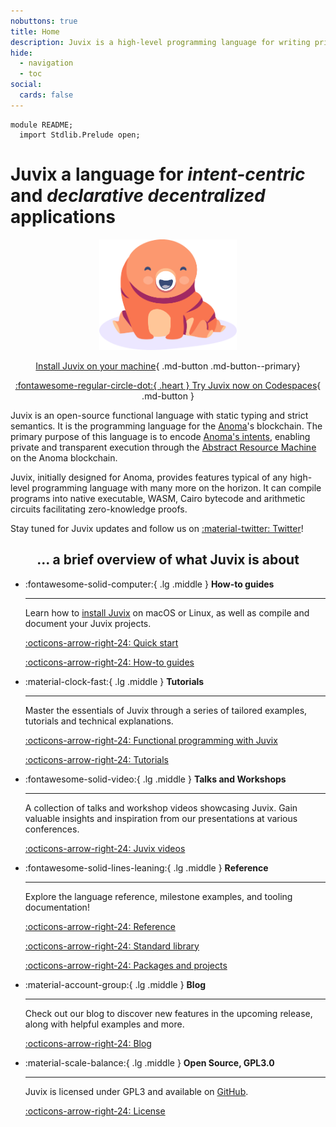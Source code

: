 ```yaml
---
nobuttons: true
title: Home
description: Juvix is a high-level programming language for writing privacy-preserving decentralised applications.
hide:
  - navigation
  - toc
social:
  cards: false
---
```


```juvix hide
module README;
  import Stdlib.Prelude open;
```


# **Juvix** a language for *intent-centric* and *declarative decentralized* applications

<div class="grid cards" markdown>

<div style="text-align:center" markdown>

<div style="text-align:center">
  <img src="assets/images/tara-smiling.svg" width="220" />
</div>

[Install Juvix on your machine](./howto/installing.md#shell-script){ .md-button .md-button--primary}

[:fontawesome-regular-circle-dot:{ .heart }  Try Juvix now on Codespaces](https://codespaces.new/anoma/applications-workshop?quickstart=1){ .md-button  }

</div>

<div markdown>

Juvix is an open-source functional language with static typing and
strict semantics. It is the programming language for the
[Anoma][anoma]'s blockchain. The primary purpose of this language is
to encode [Anoma's intents][anoma], enabling private and transparent
execution through the [Abstract Resource
Machine](https://art.anoma.net/list.html#paper-10498993) on the Anoma
blockchain.

Juvix, initially designed for Anoma, provides features typical of any
high-level programming language with many more on the horizon. It can
compile programs into native executable, WASM, Cairo bytecode and
arithmetic circuits facilitating zero-knowledge proofs.

Stay tuned for Juvix updates and follow us on [:material-twitter: Twitter][twitter]!

</div>

</div>

<div style="text-align:center" markdown>

## ... a brief overview of what Juvix is about

</div>


<div class="grid cards" markdown>

-   :fontawesome-solid-computer:{ .lg .middle } __How-to guides__

    ---

    Learn how to [install Juvix](./howto/installing.md) on macOS or Linux, as well as compile and
   document your Juvix projects.

    [:octicons-arrow-right-24: Quick start](./howto/quick-start.md)

    [:octicons-arrow-right-24: How-to guides](./howto/README.md)

-   :material-clock-fast:{ .lg .middle } __Tutorials__

    ---

    Master the essentials of Juvix through a series of
    tailored examples, tutorials and technical explanations.

    [:octicons-arrow-right-24: Functional programming with Juvix](./tutorials/learn.html)

    [:octicons-arrow-right-24: Tutorials](./tutorials/README.md)

-  :fontawesome-solid-video:{ .lg .middle } __Talks and Workshops__

    ---

    A collection of talks and workshop videos showcasing Juvix. Gain valuable
    insights and inspiration from our presentations at various conferences.

    [:octicons-arrow-right-24: Juvix videos](./talks.md)

-   :fontawesome-solid-lines-leaning:{ .lg .middle } __Reference__

    ---

    Explore the language reference, milestone examples, and tooling
    documentation!

    [:octicons-arrow-right-24: Reference](./reference/README.md)

    [:octicons-arrow-right-24: Standard library](https://anoma.github.io/juvix-stdlib/index.html)

    [:octicons-arrow-right-24: Packages and projects](./juvix-packages.md)

-   :material-account-group:{ .lg .middle } __Blog__

    ---

    Check out our blog to discover new features in the upcoming release, along
    with helpful examples and more.

    [:octicons-arrow-right-24: Blog](./blog/index.md)

-   :material-scale-balance:{ .lg .middle } __Open Source, GPL3.0__

    ---

    Juvix is licensed under GPL3 and available on [GitHub].

    [:octicons-arrow-right-24: License](https://github.com/anoma/juvix/blob/main/LICENSE.md)

</div>


[anoma]: https://anoma.net
[changelog]: https://docs.juvix.org/changelog.html
[geb]: https://github.com/anoma/geb
[GitHub]: https://github.com/anoma/juvix
[homebrew]: https://brew.sh
[juvix-book]: https://docs.juvix.org
[juvix-formula]: https://github.com/anoma/homebrew-juvix
[juvix-mode]: https://github.com/anoma/juvix-mode
[latest-release]: https://github.com/anoma/juvix/releases/latest
[nightly-builds]: https://github.com/anoma/juvix-nightly-builds
[repo-codespace]: https://github.com/codespaces/new?hide_repo_select=true&ref=main&repo=102404734&machine=standardLinux32gb&location=WestEurope
[repo]: https://github.com/anoma/juvix
[stdlib-codespace]: https://github.com/codespaces/new?hide_repo_select=true&ref=main&repo=102404734&machine=standardLinux32gb&location=WestEurope
[stdlib]: https://github.com/anoma/juvix-stdlib
[RM]: https://github.com/anoma/RM
[twitter]: https://twitter.com/juvixlang
[anomaTwitter]: https://twitter.com/anoma
[vampir]: https://github.com/anoma/vamp-ir
[vscode-plugin]: https://github.com/anoma/vscode-juvix
[website]: https://juvix.org
